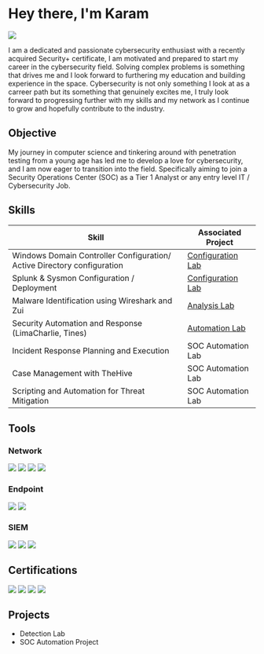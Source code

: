 # Hey there, I'm Karam
<a href="https://www.linkedin.com/in/karam-kamal-b38b61324/"><img src="https://img.shields.io/badge/-LinkedIn-0072b1?&style=for-the-badge&logo=linkedin&logoColor=white" /></a>

I am a dedicated and passionate cybersecurity enthusiast with a recently acquired Security+ certificate, I am motivated and prepared to start my career in the cybersecurity field. Solving complex problems is something that drives me and I look forward to furthering my education and building experience in the space. Cybersecurity is not only something I look at as a carreer path but its something that genuinely excites me, I truly look forward to progressing further with my skills and my network as I continue to grow and hopefully contribute to the industry. 

## Objective

My journey in computer science and tinkering around with penetration testing from a young age has led me to develop a love for cybersecurity, and I am now eager to transition into the field. Specifically aiming to join a Security Operations Center (SOC) as a Tier 1 Analyst or any entry level IT / Cybersecurity Job.

## Skills

| Skill                                         | Associated Project         |
|-----------------------------------------------|----------------------------|
|Windows Domain Controller Configuration/ Active Directory configuration          | <a href="https://github.com/karamkamal1/Domain_Controller-Active-Directory_Configuration_Lab.md">Configuration Lab</a>|
| Splunk & Sysmon Configuration / Deployment         | <a href="https://github.com/karamkamal1/Splunk_Configuration_and_Attack_Log_Analysis">Configuration Lab</a>|
| Malware Identification using Wireshark and Zui         | <a href="https://github.com/karamkamal1/Wireshark_Network_Malware_Analysis">Analysis Lab</a>|
| Security Automation and Response (LimaCharlie, Tines)         | <a href="">Automation Lab</a>|
| Incident Response Planning and Execution      | SOC Automation Lab|
| Case Management with TheHive                  | SOC Automation Lab|
| Scripting and Automation for Threat Mitigation | SOC Automation Lab|

## Tools


### Network
<div>
    <img src="https://img.shields.io/badge/-Wireshark-1679A7?&style=for-the-badge&logo=Wireshark&logoColor=white" />
    <img src="https://img.shields.io/badge/-Suricata-EF3B2D?&style=for-the-badge&logo=Suricata&logoColor=white" />
    <img src="https://img.shields.io/badge/-Zeek-777BB4?&style=for-the-badge&logo=Zeek&logoColor=white" />
    <img src="https://img.shields.io/badge/-Zed%20User%20Interface-FF7F50?style=for-the-badge&logo=Zed&logoColor=white" />

</div>

### Endpoint
<div>
    <img src="https://img.shields.io/badge/-Microsoft_Defender_for_Endpoint-00A4EF?&style=for-the-badge&logo=Microsoft&logoColor=white" />
    <img src="https://img.shields.io/badge/-Velociraptor-4B275F?&style=for-the-badge&logo=Velociraptor&logoColor=white" />
</div>

### SIEM
<div>
    <img src="https://img.shields.io/badge/-Microsoft_Sentinel-0078D4?&style=for-the-badge&logo=Microsoft&logoColor=white" />
    <img src="https://img.shields.io/badge/-Splunk-000000?&style=for-the-badge&logo=Splunk&logoColor=white" />
    <img src="https://img.shields.io/badge/-Elastic-005571?&style=for-the-badge&logo=Elastic&logoColor=white" />
</div>

## Certifications

<div>
<img src="https://img.shields.io/badge/-Security%2B-FF0000?&style=for-the-badge&logo=CompTIA&logoColor=white" />
<img src="https://img.shields.io/badge/-Google%20Cybersecurity%20Certificate-4285F4?style=for-the-badge&logo=Google&logoColor=white" />
<img src="https://img.shields.io/badge/-Splunk%20101-000000?style=for-the-badge&logo=Splunk&logoColor=white" />
<img src="https://img.shields.io/badge/-Splunk%20102-000000?style=for-the-badge&logo=Splunk&logoColor=white" />


</div>

## Projects
- Detection Lab
- SOC Automation Project
